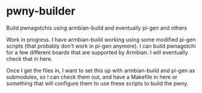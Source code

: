 # pwny-builder
Build pwnagotchis using armbian-build and eventually pi-gen and others

Work in progress. I have armbian-build working using some modified pi-gen scripts (that probably don't work in pi-gen anymore). I can build pwnagotchi for a few different boards that are supported by Armbian. I will eventually check that in here.

Once I get the files in, I want to set this up with armbian-build and pi-gen as submodules, so I can check them out, and have a Makefile in here or something that will configure them to use these scripts to build the pwny.

